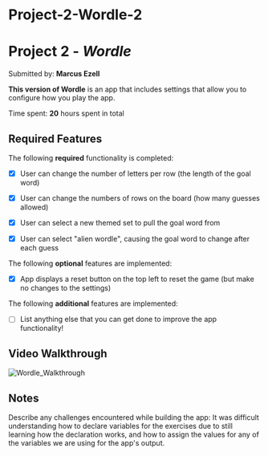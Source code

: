 # Project-2-Wordle-2
# Project 2 - *Wordle*

Submitted by: **Marcus Ezell**

**This version of Wordle** is an app that includes settings that allow you to configure how you play the app.

Time spent: **20** hours spent in total

## Required Features

The following **required** functionality is completed:

- [X] User can change the number of letters per row (the length of the goal word)
- [X] User can change the numbers of rows on the board (how many guesses allowed)
- [X] User can select a new themed set to pull the goal word from
- [X] User can select "alien wordle", causing the goal word to change after each guess


The following **optional** features are implemented:

- [X] App displays a reset button on the top left to reset the game (but make no changes to the settings)

The following **additional** features are implemented:

- [ ] List anything else that you can get done to improve the app functionality!

## Video Walkthrough

![Wordle_Walkthrough](https://github.com/user-attachments/assets/3a664cc3-16b5-4725-bd25-17832647c9b8)

## Notes

Describe any challenges encountered while building the app:
It was difficult understanding how to declare variables for the exercises due to still learning how the declaration works, and how to assign the values for any of the variables we are using for the app's output.
